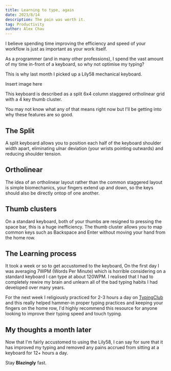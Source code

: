 ```yaml
---
title: Learning to type, again
date: 2023/8/14
description: The pain was worth it.
tag: Productivity
author: Alex Chau
---
```


I believe spending time improving the efficiency and speed of your workflow is just as important as your work itself.

As a programmer (and in many other professions), I spend the vast amount of my time in-front of a keyboard, so why not optimise my typing?

This is why last month I picked up a Lily58 mechanical keyboard.

Insert image here

This keyboard is described as a split 6x4 column staggered ortholinear grid with a 4 key thumb cluster. 

You may not know what any of that means right now but I'll be getting into why these features are so good.

## The Split

A split keyboard allows you to position each half of the keyboard shoulder width apart, eliminating ulnar deviation (your wrists pointing outwards) and reducing shoulder tension.

## Ortholinear

The idea of an ortholinear layout rather than the common staggered layout is simple biomechanics,
your fingers extend up and down, so the keys should also be directly ontop of one another.

## Thumb clusters

On a standard keyboard, both of your thumbs are resigned to pressing the space bar, this is a huge inefficiency.
The thumb cluster allows you to map common keys such as Backspace and Enter without moving your hand from the home row.

## The Learning process

It took a week or so to get accustomed to the keyboard, On the first day I was averaging 7WPM (Words Per Minute) which is horrible considering
on a standard keyboard I can type at about 120WPM. I realised that I had to completely rewire my brain and unlearn all of the bad typing habits
I had developed over many years. 

For the next week I religiously practiced for 2-3 hours a day on [TypingClub](https://www.typingclub.com/) and this really helped hammer-in proper typing practices and
keeping your fingers on the home row, I'd highly recommend this resource for anyone looking to improve their typing speed and touch typing.

## My thoughts a month later

Now that I'm fairly accustomed to using the Lily58, I can say for sure that it has improved my typing and removed any pains accrued from sitting at a keyboard for 12+ hours a day.

Stay **Blazingly** fast.
